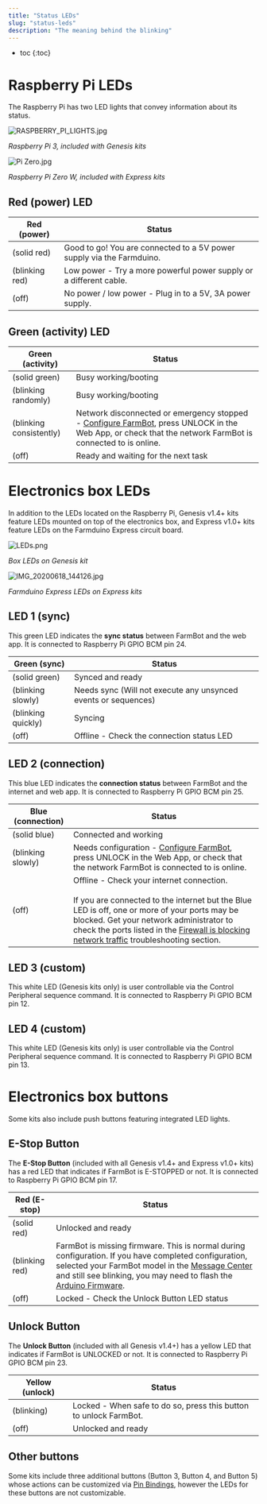 ```yaml
---
title: "Status LEDs"
slug: "status-leds"
description: "The meaning behind the blinking"
---
```


* toc
{:toc}

# Raspberry Pi LEDs
The Raspberry Pi has two LED lights that convey information about its status.

![RASPBERRY_PI_LIGHTS.jpg](_images/RASPBERRY_PI_LIGHTS.jpg)

_Raspberry Pi 3, included with Genesis kits_



![Pi Zero.jpg](_images/Pi_Zero.jpg)

_Raspberry Pi Zero W, included with Express kits_

## Red (power) LED

|Red (power)                   |Status                        |
|------------------------------|------------------------------|
|<span class="fa fa-circle red"></span> (solid red)|Good to go! You are connected to a 5V power supply via the Farmduino.
|<span class="fa fa-sun-o red"></span> (blinking red)|Low power - Try a more powerful power supply or a different cable.
|<span class="fa fa-circle-thin red"></span>  (off)|No power / low power - Plug in to a 5V, 3A power supply.

## Green (activity) LED

|Green (activity)              |Status                        |
|------------------------------|------------------------------|
|<span class="fa fa-circle green"></span> (solid green)|Busy working/booting
|<span class="fa fa-sun-o green"></span> (blinking randomly)|Busy working/booting
|<span class="fa fa-sun-o green"></span> (blinking consistently)|Network disconnected or emergency stopped - [Configure FarmBot](configurator.md), press <span class="fb-button fb-yellow">UNLOCK</span> in the Web App, or check that the network FarmBot is connected to is online.
|<span class="fa fa-circle-thin green"></span> (off)|Ready and waiting for the next task

# Electronics box LEDs
In addition to the LEDs located on the Raspberry Pi, Genesis v1.4+ kits feature LEDs mounted on top of the electronics box, and Express v1.0+ kits feature LEDs on the Farmduino Express circuit board.

![LEDs.png](_images/LEDs.png)

_Box LEDs on Genesis kit_



![IMG_20200618_144126.jpg](_images/IMG_20200618_144126.jpg)

_Farmduino Express LEDs on Express kits_

## LED 1 (sync)
This green LED indicates the **sync status** between FarmBot and the web app. It is connected to Raspberry Pi GPIO BCM pin 24.

|Green (sync)                  |Status                        |
|------------------------------|------------------------------|
|<span class="fa fa-circle green"></span> (solid green)|Synced and ready
|<span class="fa fa-sun-o green"></span> (blinking slowly)|Needs sync (Will not execute any unsynced events or sequences)
|<span class="fa fa-sun-o green"></span> (blinking quickly)|Syncing
|<span class="fa fa-circle-thin green"></span> (off)|Offline - Check the connection status LED

## LED 2 (connection)
This blue LED indicates the **connection status** between FarmBot and the internet and web app. It is connected to Raspberry Pi GPIO BCM pin 25.

|Blue (connection)             |Status                        |
|------------------------------|------------------------------|
|<span class="fa fa-circle blue"></span> (solid blue)|Connected and working
|<span class="fa fa-sun-o blue"></span> (blinking slowly)|Needs configuration - [Configure FarmBot](configurator.md), press <span class="fb-button fb-yellow">UNLOCK</span> in the Web App, or check that the network FarmBot is connected to is online.
|<span class="fa fa-circle-thin blue"></span> (off)|Offline - Check your internet connection.<br><br>If you are connected to the internet but the Blue LED is off, one or more of your ports may be blocked. Get your network administrator to check the ports listed in the [Firewall is blocking network traffic](../../Extras/troubleshooting/connecting-farmbot-to-the-web-app.md#6-firewall-is-blocking-network-traffic) troubleshooting section.

## LED 3 (custom)
This white LED (Genesis kits only) is user controllable via the <span class="fb-step fb-write-pin">Control Peripheral</span> sequence command. It is connected to Raspberry Pi GPIO BCM pin 12.

## LED 4 (custom)
This white LED (Genesis kits only) is user controllable via the <span class="fb-step fb-write-pin">Control Peripheral</span> sequence command. It is connected to Raspberry Pi GPIO BCM pin 13.

# Electronics box buttons
Some kits also include push buttons featuring integrated LED lights.

## E-Stop Button
The **E-Stop Button** (included with all Genesis v1.4+ and Express v1.0+ kits) has a red LED that indicates if FarmBot is <span class="fb-button fb-red">E-STOPPED</span> or not. It is connected to Raspberry Pi GPIO BCM pin 17.

|Red (E-stop)                  |Status                        |
|------------------------------|------------------------------|
|<span class="fa fa-circle red"></span> (solid red)|Unlocked and ready
|<span class="fa fa-sun-o red"></span> (blinking red)|FarmBot is missing firmware. This is normal during configuration. If you have completed configuration, selected your FarmBot model in the [Message Center](../../The-FarmBot-Web-App/the-farmbot-web-app/message-center.md) and still see blinking, you may need to flash the [Arduino Firmware](../../FarmBot-OS/arduino-firmware.md).
|<span class="fa fa-circle-thin red"></span> (off)|Locked - Check the Unlock Button LED status

## Unlock Button
The **Unlock Button** (included with all Genesis v1.4+) has a yellow LED that indicates if FarmBot is <span class="fb-button fb-yellow">UNLOCKED</span> or not. It is connected to Raspberry Pi GPIO BCM pin 23.

|Yellow (unlock)               |Status                        |
|------------------------------|------------------------------|
|<span class="fa fa-sun-o orange"></span> (blinking)|Locked - When safe to do so, press this button to unlock FarmBot.
|<span class="fa fa-circle-thin orange"></span> (off)|Unlocked and ready

## Other buttons
Some kits include three additional buttons (Button 3, Button 4, and Button 5) whose actions can be customized via [Pin Bindings](../../The-FarmBot-Web-App/settings/pin-bindings.md), however the LEDs for these buttons are not customizable.
